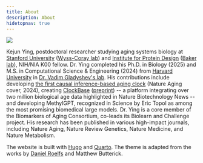 ```yaml
---
title: About
description: About
hidetopnav: true
---
```



<img src="avatar.jpg" class="sidenote" style="min-width: initial; margin-top: 0rem;">

Kejun Ying, postdoctoral researcher studying aging systems biology at [Stanford University](https://med.stanford.edu/) ([Wyss-Coray lab](https://wyss-coray.stanford.edu/)) and [Institute for Protein Design](https://www.bakerlab.org/) ([Baker lab](https://www.bakerlab.org/)), NIH/NIA K00 fellow. Dr. Ying completed his Ph.D. in Biology (2025) and M.S. in Computational Science & Engineering (2024) from [Harvard University](https://hms.harvard.edu/) in [Dr. Vadim Gladyshev's lab](https://gladyshevlab.bwh.harvard.edu/). His contributions include developing [the first causal inference-based aging clock](https://www.nature.com/articles/s43587-023-00557-0) (Nature Aging cover, 2024), creating [ClockBase](https://clockbase.org) ([preprint](https://www.biorxiv.org/content/10.1101/2023.02.28.530532v1)) -- a platform integrating over two million biological age data highlighted in Nature Biotechnology News -- and developing MethylGPT, recognized in Science by Eric Topol as among the most promising biomedical large models. Dr. Ying is a core member of the Biomarkers of Aging Consortium, co-leads its Biolearn and Challenge project. His research has been published in various high-impact journals, including Nature Aging, Nature Review Genetics, Nature Medicine, and Nature Metabolism.

The website is built with [Hugo](https://gohugo.io/) and [Quarto](https://quarto.org/). The theme is adapted from the works by [Daniel Roelfs](https://danielroelfs.github.io) and Matthew Butterick.
